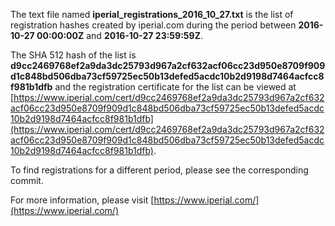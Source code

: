 The text file named **iperial_registrations_2016_10_27.txt** is the list of registration hashes created by iperial.com during the period between **2016-10-27 00:00:00Z** and **2016-10-27 23:59:59Z**.

The SHA 512 hash of the list is **d9cc2469768ef2a9da3dc25793d967a2cf632acf06cc23d950e8709f909d1c848bd506dba73cf59725ec50b13defed5acdc10b2d9198d7464acfcc8f981b1dfb** and the registration certificate for the list can be viewed at [https://www.iperial.com/cert/d9cc2469768ef2a9da3dc25793d967a2cf632acf06cc23d950e8709f909d1c848bd506dba73cf59725ec50b13defed5acdc10b2d9198d7464acfcc8f981b1dfb](https://www.iperial.com/cert/d9cc2469768ef2a9da3dc25793d967a2cf632acf06cc23d950e8709f909d1c848bd506dba73cf59725ec50b13defed5acdc10b2d9198d7464acfcc8f981b1dfb).

To find registrations for a different period, please see the corresponding commit.

For more information, please visit [https://www.iperial.com/](https://www.iperial.com/)
